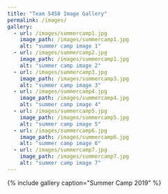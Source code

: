```yaml
---
title: "Team 5458 Image Gallery"
permalink: /images/
gallery:
  - url: /images/summercamp1.jpg
    image_path: /images/summercamp1.jpg
    alt: "summer camp image 1"
  - url: /images/summercamp2.jpg
    image_path: /images/summercamp1.jpg
    alt: "summer camp image 2"
  - url: /images/summercamp3.jpg
    image_path: /images/summercamp3.jpg
    alt: "summer camp image 3"
  - url: /images/summercamp4.jpg
    image_path: /images/summercamp4.jpg
    alt: "summer camp image 4"
  - url: /images/summercamp5.jpg
    image_path: /images/summercamp5.jpg
    alt: "summer camp image 5"
  - url: /images/summercamp6.jpg
    image_path: /images/summercamp6.jpg
    alt: "summer camp image 6"
  - url: /images/summercamp7.jpg
    image_path: /images/summercamp7.jpg
    alt: "summer camp image 7"
---
```


{% include gallery caption="Summer Camp 2019" %}
